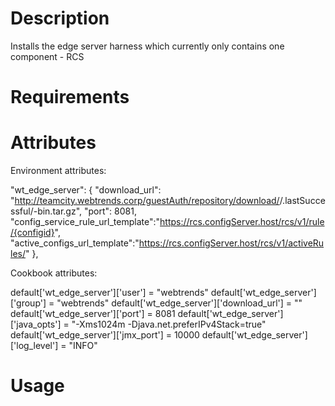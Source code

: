 Description
===========
Installs the edge server harness which currently only contains one component - RCS

Requirements
============

Attributes
==========

Environment attributes:

"wt_edge_server": {
            "download_url": "http://teamcity.webtrends.corp/guestAuth/repository/download/<branchid>/.lastSuccessful/<filename>-bin.tar.gz", 
            "port": 8081,
	    "config_service_rule_url_template":"https://rcs.configServer.host/rcs/v1/rule/{configid}",
	    "active_configs_url_template":"https://rcs.configServer.host/rcs/v1/activeRules/"
        },  

Cookbook attributes:

default['wt_edge_server']['user']         = "webtrends"
default['wt_edge_server']['group']        = "webtrends"
default['wt_edge_server']['download_url'] = ""
default['wt_edge_server']['port']         = 8081
default['wt_edge_server']['java_opts']    = "-Xms1024m -Djava.net.preferIPv4Stack=true"
default['wt_edge_server']['jmx_port']     = 10000
default['wt_edge_server']['log_level']     = "INFO"

Usage
=====

